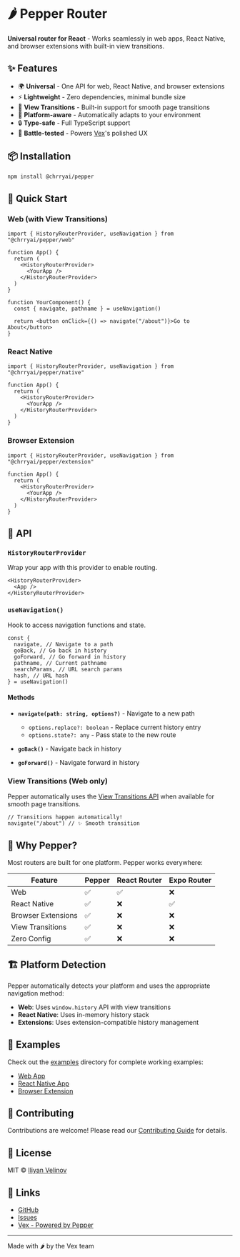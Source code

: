 # 🌶️ Pepper Router

**Universal router for React** - Works seamlessly in web apps, React Native, and browser extensions with built-in view transitions.

## ✨ Features

- 🌍 **Universal** - One API for web, React Native, and browser extensions
- ⚡ **Lightweight** - Zero dependencies, minimal bundle size
- 🎨 **View Transitions** - Built-in support for smooth page transitions
- 📱 **Platform-aware** - Automatically adapts to your environment
- 🔒 **Type-safe** - Full TypeScript support
- 🚀 **Battle-tested** - Powers [Vex](https://vex.chrry.ai)'s polished UX

## 📦 Installation

```bash
npm install @chrryai/pepper
```

## 🚀 Quick Start

### Web (with View Transitions)

```tsx
import { HistoryRouterProvider, useNavigation } from "@chrryai/pepper/web"

function App() {
  return (
    <HistoryRouterProvider>
      <YourApp />
    </HistoryRouterProvider>
  )
}

function YourComponent() {
  const { navigate, pathname } = useNavigation()

  return <button onClick={() => navigate("/about")}>Go to About</button>
}
```

### React Native

```tsx
import { HistoryRouterProvider, useNavigation } from "@chrryai/pepper/native"

function App() {
  return (
    <HistoryRouterProvider>
      <YourApp />
    </HistoryRouterProvider>
  )
}
```

### Browser Extension

```tsx
import { HistoryRouterProvider, useNavigation } from "@chrryai/pepper/extension"

function App() {
  return (
    <HistoryRouterProvider>
      <YourApp />
    </HistoryRouterProvider>
  )
}
```

## 📖 API

### `HistoryRouterProvider`

Wrap your app with this provider to enable routing.

```tsx
<HistoryRouterProvider>
  <App />
</HistoryRouterProvider>
```

### `useNavigation()`

Hook to access navigation functions and state.

```tsx
const {
  navigate, // Navigate to a path
  goBack, // Go back in history
  goForward, // Go forward in history
  pathname, // Current pathname
  searchParams, // URL search params
  hash, // URL hash
} = useNavigation()
```

#### Methods

- **`navigate(path: string, options?)`** - Navigate to a new path
  - `options.replace?: boolean` - Replace current history entry
  - `options.state?: any` - Pass state to the new route

- **`goBack()`** - Navigate back in history
- **`goForward()`** - Navigate forward in history

### View Transitions (Web only)

Pepper automatically uses the [View Transitions API](https://developer.mozilla.org/en-US/docs/Web/API/View_Transitions_API) when available for smooth page transitions.

```tsx
// Transitions happen automatically!
navigate("/about") // ✨ Smooth transition
```

## 🎯 Why Pepper?

Most routers are built for one platform. Pepper works everywhere:

| Feature            | Pepper | React Router | Expo Router |
| ------------------ | ------ | ------------ | ----------- |
| Web                | ✅     | ✅           | ❌          |
| React Native       | ✅     | ❌           | ✅          |
| Browser Extensions | ✅     | ❌           | ❌          |
| View Transitions   | ✅     | ❌           | ❌          |
| Zero Config        | ✅     | ❌           | ❌          |

## 🏗️ Platform Detection

Pepper automatically detects your platform and uses the appropriate navigation method:

- **Web**: Uses `window.history` API with view transitions
- **React Native**: Uses in-memory history stack
- **Extensions**: Uses extension-compatible history management

## 📱 Examples

Check out the [examples](./examples) directory for complete working examples:

- [Web App](./examples/web)
- [React Native App](./examples/native)
- [Browser Extension](./examples/extension)

## 🤝 Contributing

Contributions are welcome! Please read our [Contributing Guide](./CONTRIBUTING.md) for details.

## 📄 License

MIT © [Iliyan Velinov](https://github.com/askvex)

## 🔗 Links

- [GitHub](https://github.com/askvex/pepper)
- [Issues](https://github.com/askvex/pepper/issues)
- [Vex - Powered by Pepper](https://vex.chrry.ai)

---

Made with 🌶️ by the Vex team

